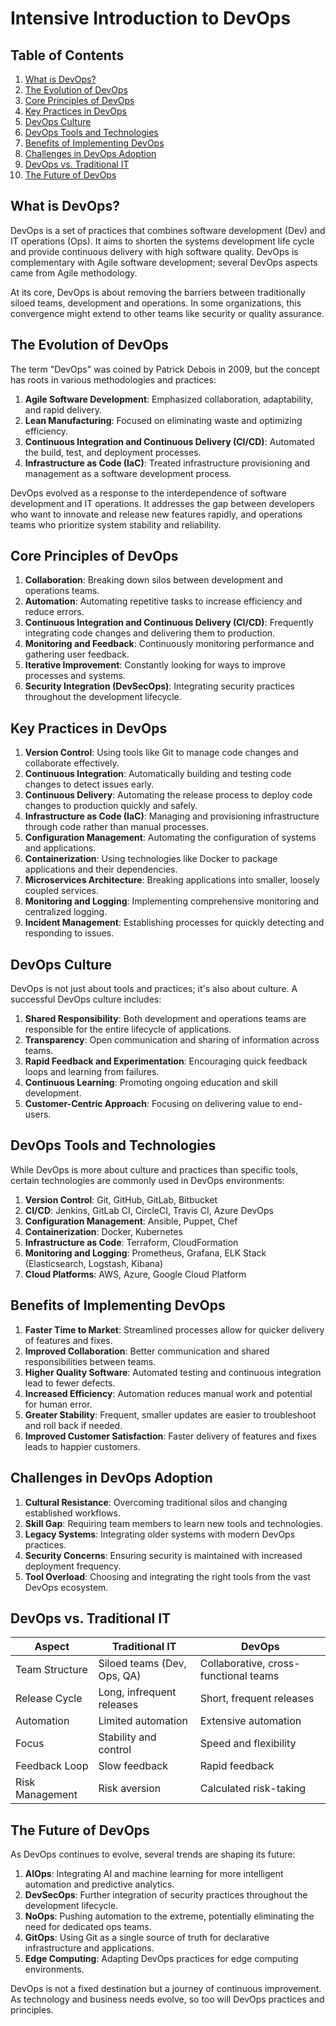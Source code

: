 # Intensive Introduction to DevOps

## Table of Contents

1. [What is DevOps?](#what-is-devops)
2. [The Evolution of DevOps](#the-evolution-of-devops)
3. [Core Principles of DevOps](#core-principles-of-devops)
4. [Key Practices in DevOps](#key-practices-in-devops)
5. [DevOps Culture](#devops-culture)
6. [DevOps Tools and Technologies](#devops-tools-and-technologies)
7. [Benefits of Implementing DevOps](#benefits-of-implementing-devops)
8. [Challenges in DevOps Adoption](#challenges-in-devops-adoption)
9. [DevOps vs. Traditional IT](#devops-vs-traditional-it)
10. [The Future of DevOps](#the-future-of-devops)

## What is DevOps?

DevOps is a set of practices that combines software development (Dev) and IT operations (Ops). It aims to shorten the systems development life cycle and provide continuous delivery with high software quality. DevOps is complementary with Agile software development; several DevOps aspects came from Agile methodology.

At its core, DevOps is about removing the barriers between traditionally siloed teams, development and operations. In some organizations, this convergence might extend to other teams like security or quality assurance.

## The Evolution of DevOps

The term "DevOps" was coined by Patrick Debois in 2009, but the concept has roots in various methodologies and practices:

1. **Agile Software Development**: Emphasized collaboration, adaptability, and rapid delivery.
2. **Lean Manufacturing**: Focused on eliminating waste and optimizing efficiency.
3. **Continuous Integration and Continuous Delivery (CI/CD)**: Automated the build, test, and deployment processes.
4. **Infrastructure as Code (IaC)**: Treated infrastructure provisioning and management as a software development process.

DevOps evolved as a response to the interdependence of software development and IT operations. It addresses the gap between developers who want to innovate and release new features rapidly, and operations teams who prioritize system stability and reliability.

## Core Principles of DevOps

1. **Collaboration**: Breaking down silos between development and operations teams.
2. **Automation**: Automating repetitive tasks to increase efficiency and reduce errors.
3. **Continuous Integration and Continuous Delivery (CI/CD)**: Frequently integrating code changes and delivering them to production.
4. **Monitoring and Feedback**: Continuously monitoring performance and gathering user feedback.
5. **Iterative Improvement**: Constantly looking for ways to improve processes and systems.
6. **Security Integration (DevSecOps)**: Integrating security practices throughout the development lifecycle.

## Key Practices in DevOps

1. **Version Control**: Using tools like Git to manage code changes and collaborate effectively.
2. **Continuous Integration**: Automatically building and testing code changes to detect issues early.
3. **Continuous Delivery**: Automating the release process to deploy code changes to production quickly and safely.
4. **Infrastructure as Code (IaC)**: Managing and provisioning infrastructure through code rather than manual processes.
5. **Configuration Management**: Automating the configuration of systems and applications.
6. **Containerization**: Using technologies like Docker to package applications and their dependencies.
7. **Microservices Architecture**: Breaking applications into smaller, loosely coupled services.
8. **Monitoring and Logging**: Implementing comprehensive monitoring and centralized logging.
9. **Incident Management**: Establishing processes for quickly detecting and responding to issues.

## DevOps Culture

DevOps is not just about tools and practices; it's also about culture. A successful DevOps culture includes:

1. **Shared Responsibility**: Both development and operations teams are responsible for the entire lifecycle of applications.
2. **Transparency**: Open communication and sharing of information across teams.
3. **Rapid Feedback and Experimentation**: Encouraging quick feedback loops and learning from failures.
4. **Continuous Learning**: Promoting ongoing education and skill development.
5. **Customer-Centric Approach**: Focusing on delivering value to end-users.

## DevOps Tools and Technologies

While DevOps is more about culture and practices than specific tools, certain technologies are commonly used in DevOps environments:

1. **Version Control**: Git, GitHub, GitLab, Bitbucket
2. **CI/CD**: Jenkins, GitLab CI, CircleCI, Travis CI, Azure DevOps
3. **Configuration Management**: Ansible, Puppet, Chef
4. **Containerization**: Docker, Kubernetes
5. **Infrastructure as Code**: Terraform, CloudFormation
6. **Monitoring and Logging**: Prometheus, Grafana, ELK Stack (Elasticsearch, Logstash, Kibana)
7. **Cloud Platforms**: AWS, Azure, Google Cloud Platform

## Benefits of Implementing DevOps

1. **Faster Time to Market**: Streamlined processes allow for quicker delivery of features and fixes.
2. **Improved Collaboration**: Better communication and shared responsibilities between teams.
3. **Higher Quality Software**: Automated testing and continuous integration lead to fewer defects.
4. **Increased Efficiency**: Automation reduces manual work and potential for human error.
5. **Greater Stability**: Frequent, smaller updates are easier to troubleshoot and roll back if needed.
6. **Improved Customer Satisfaction**: Faster delivery of features and fixes leads to happier customers.

## Challenges in DevOps Adoption

1. **Cultural Resistance**: Overcoming traditional silos and changing established workflows.
2. **Skill Gap**: Requiring team members to learn new tools and technologies.
3. **Legacy Systems**: Integrating older systems with modern DevOps practices.
4. **Security Concerns**: Ensuring security is maintained with increased deployment frequency.
5. **Tool Overload**: Choosing and integrating the right tools from the vast DevOps ecosystem.

## DevOps vs. Traditional IT

| Aspect | Traditional IT | DevOps |
|--------|----------------|--------|
| Team Structure | Siloed teams (Dev, Ops, QA) | Collaborative, cross-functional teams |
| Release Cycle | Long, infrequent releases | Short, frequent releases |
| Automation | Limited automation | Extensive automation |
| Focus | Stability and control | Speed and flexibility |
| Feedback Loop | Slow feedback | Rapid feedback |
| Risk Management | Risk aversion | Calculated risk-taking |

## The Future of DevOps

As DevOps continues to evolve, several trends are shaping its future:

1. **AIOps**: Integrating AI and machine learning for more intelligent automation and predictive analytics.
2. **DevSecOps**: Further integration of security practices throughout the development lifecycle.
3. **NoOps**: Pushing automation to the extreme, potentially eliminating the need for dedicated ops teams.
4. **GitOps**: Using Git as a single source of truth for declarative infrastructure and applications.
5. **Edge Computing**: Adapting DevOps practices for edge computing environments.

DevOps is not a fixed destination but a journey of continuous improvement. As technology and business needs evolve, so too will DevOps practices and principles.

